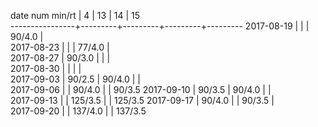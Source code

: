 date num min/rt |    4    |    13   |    14   |    15   
----------------+---------+---------+---------+---------
2017-08-19      |         |         |  90/4.0 |        
2017-08-23      |         |         |  77/4.0 |        
2017-08-27      |  90/3.0 |         |         |        
2017-08-30      |         |         |         |        
2017-09-03      |  90/2.5 |  90/4.0 |         |        
2017-09-06      |         |  90/4.0 |         |  90/3.5
2017-09-10      |  90/3.5 |  90/4.0 |         |        
2017-09-13      |         | 125/3.5 |         | 125/3.5
2017-09-17      |  90/4.0 |         |  90/3.5 |        
2017-09-20      |         | 137/4.0 |         | 137/3.5
